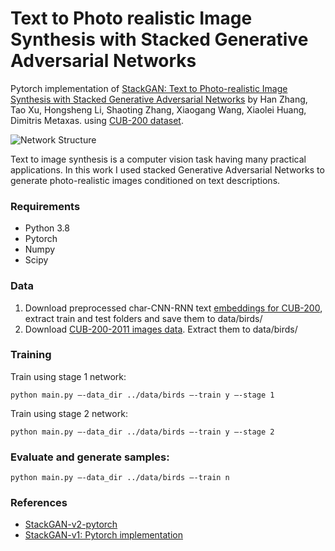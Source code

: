 # Text to Photo realistic Image Synthesis with Stacked Generative Adversarial Networks

Pytorch implementation of [StackGAN: Text to Photo-realistic Image Synthesis with Stacked Generative Adversarial Networks](https://arxiv.org/pdf/1612.03242v2.pdf)  by Han Zhang, Tao Xu, Hongsheng Li, Shaoting Zhang, Xiaogang Wang, Xiaolei Huang, Dimitris Metaxas. using [CUB-200 dataset](http://www.vision.caltech.edu/visipedia/CUB-200.html).

![Network Structure](https://github.com/hanzhanggit/StackGAN-Pytorch/blob/master/examples/framework.jpg)

Text to image synthesis is a computer vision task having many practical applications. In this work I used stacked Generative Adversarial Networks to generate photo-realistic images conditioned on text descriptions.

### Requirements
* Python 3.8
* Pytorch
* Numpy
* Scipy


### Data

1. Download preprocessed char-CNN-RNN text [embeddings for CUB-200](https://drive.google.com/file/d/0B3y_msrWZaXLT1BZdVdycDY5TEE/view), extract train and test folders and save them to data/birds/
2. Download [CUB-200-2011 images data](https://drive.google.com/file/d/1hbzc_P1FuxMkcabkgn9ZKinBwW683j45/view). Extract them to data/birds/

### Training

Train using stage 1 network:
```
python main.py –-data_dir ../data/birds –-train y –-stage 1
```

Train using stage 2 network:
```
python main.py –-data_dir ../data/birds –-train y –-stage 2
```

### Evaluate and generate samples:
```
python main.py –-data_dir ../data/birds –-train n
```

### References

* [StackGAN-v2-pytorch](https://github.com/hanzhanggit/StackGAN-Pytorch)
* [StackGAN-v1: Pytorch implementation](https://github.com/hanzhanggit/StackGAN-Pytorch)

